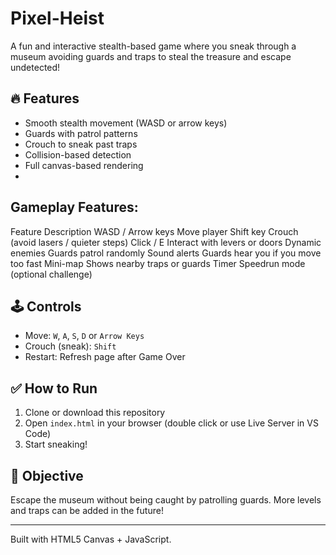 # Pixel-Heist
A fun and interactive stealth-based game where you sneak through a museum avoiding guards and traps to steal the treasure and escape undetected!

## 🔥 Features
- Smooth stealth movement (WASD or arrow keys)
- Guards with patrol patterns
- Crouch to sneak past traps
- Collision-based detection
- Full canvas-based rendering
- 
## Gameplay Features:
Feature	Description
WASD / Arrow keys	Move player
Shift key	Crouch (avoid lasers / quieter steps)
Click / E	Interact with levers or doors
Dynamic enemies	Guards patrol randomly
Sound alerts	Guards hear you if you move too fast
Mini-map	Shows nearby traps or guards
Timer	Speedrun mode (optional challenge)

## 🕹️ Controls
- Move: `W`, `A`, `S`, `D` or `Arrow Keys`
- Crouch (sneak): `Shift`
- Restart: Refresh page after Game Over

## ✅ How to Run
1. Clone or download this repository
2. Open `index.html` in your browser (double click or use Live Server in VS Code)
3. Start sneaking!

## 🎯 Objective
Escape the museum without being caught by patrolling guards.
More levels and traps can be added in the future!

---

Built with HTML5 Canvas + JavaScript.
